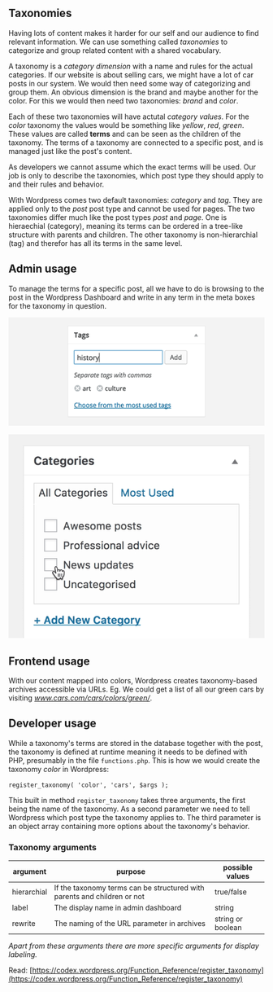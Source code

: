 ## Taxonomies

Having lots of content makes it harder for our self and our audience to find relevant information. We can use something called *taxonomies* to categorize and group related content with a shared vocabulary.

A taxonomy is a *category dimension* with a name and rules for the actual categories. If our website is about selling cars, we might have a lot of car posts in our system. We would then need some way of categorizing and group them. An obvious dimension is the brand and maybe another for the color. For this we would then need two taxonomies: *brand* and *color*.

Each of these two taxonomies will have actutal *category values*. For the *color* taxonomy the values would be something like *yellow*, *red*, *green*. These values are called **terms** and can be seen as the children of the taxonomy. The terms of a taxonomy are connected to a specific post, and is managed just like the post's content. 

As developers we cannot assume which the exact terms will be used. Our job is only to describe the taxonomies, which post type they should apply to and their rules and behavior.

With Wordpress comes two default taxonomies: *category* and *tag*. They are applied only to the *post* post type and cannot be used for pages. The two taxonomies differ much like the post types *post* and *page*. One is hieraechial (category), meaning its terms can be ordered in a tree-like structure with parents and children. The other taxonomy is non-hierarchial (tag) and therefor has all its terms in the same level.

## Admin usage
To manage the terms for a specific post, all we have to do is browsing to the post in the Wordpress Dashboard and write in any term in the meta boxes for the taxonomy in question.

![Adding tags to post](/images/tags.gif?v=4&s=400)

![Adding categories to post](/images/categories.gif?v=4&s=400)

## Frontend usage
With our content mapped into colors, Wordpress creates taxonomy-based archives accessible via URLs. Eg. We could get a list of all our green cars by visiting *www.cars.com/cars/colors/green/*.

## Developer usage
While a taxonomy's terms are stored in the database together with the post, the taxonomy is defined at runtime meaning it needs to be defined with PHP, presumably in the file `functions.php`. This is how we would create the taxonomy *color* in Wordpress:

	register_taxonomy( 'color', 'cars', $args );

This built in method `register_taxonomy` takes three arguments, the first being the name of the taxonomy. As a second parameter we need to tell Wordpress which post type the taxonomy applies to. The third parameter is an object array containing more options about the taxonomy's behavior.

### Taxonomy arguments
| argument  |  purpose | possible values
|---|---|---|
| hierarchial  |  If the taxonomy terms can be structured with parents and children or not | true/false
| label  | The display name in admin dashboard | string |
| rewrite  | The naming of the URL parameter in archives  | string or boolean |

*Apart from these arguments there are more specific arguments for display labeling.*

Read: [https://codex.wordpress.org/Function_Reference/register_taxonomy](https://codex.wordpress.org/Function_Reference/register_taxonomy)

